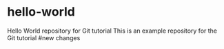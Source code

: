 # hello-world
Hello World repository for Git tutorial
This is an example repository for the Git tutorial
#new changes

